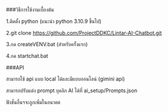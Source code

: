 ###วิธีการใช้งานเบื้องต้น

1.ติดตั้ง python (แนะนำ python 3.10.9 ขึ้นไป)

2.git clone https://github.com/ProjectDDKC/Lintar-AI-Chatbot.git

3.กด createVENV.bat (สำหรับครั้งแรก)

4.กด startchat.bat


###API

สามารถใช้ api แบบ local ได้และมีแบบออนไลน์ (gimini api)

สามารถปรับแต่ง prompt บุคลิก AI ได้ที่ ai_setup/Prompts.json

ฟังชั่นอื่นฯจะถูกเพิ่มในอนาคต
